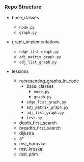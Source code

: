 ### Repo Structure
- base_classes
    - `node.py`
    - `graph.py`

- graph_implementations
    - `edge_list_graph.py`
    - `adj_matrix_graph.py`
    - `adj_list_graph.py`

- lessions
    - representing_graphs_in_code
        - base_classes
            - `node.py`
            - `graph.py`
        - `edge_list_graph.py`
        - `adj_matrix_graph.py`
        - `adj_list_graph.py`
        - `test.py`
    - depth_first_search
    - breadth_first_search
    - dijkstra
    - a*
    - mst_boruvka
    - mst_kruskal
    - mst_prim